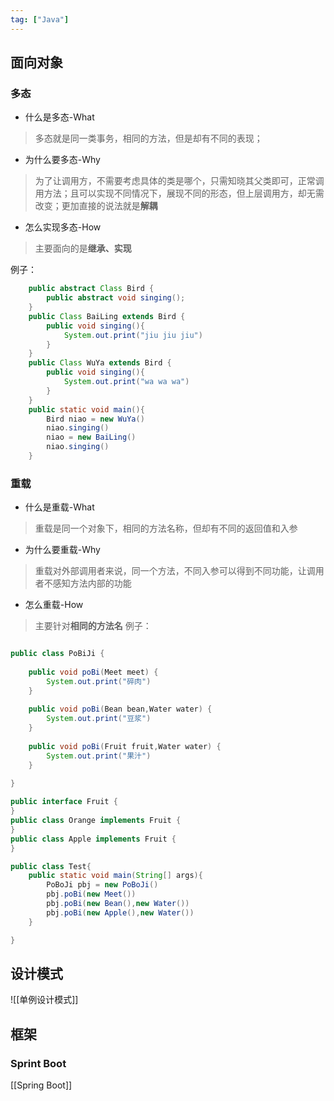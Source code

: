 ```yaml
---
tag: ["Java"]
---
```


## 面向对象
### 多态
- 什么是多态-What
> 多态就是同一类事务，相同的方法，但是却有不同的表现；
- 为什么要多态-Why
> 为了让调用方，不需要考虑具体的类是哪个，只需知晓其父类即可，正常调用方法；且可以实现不同情况下，展现不同的形态，但上层调用方，却无需改变；更加直接的说法就是**解耦**
- 怎么实现多态-How
> 主要面向的是**继承、实现**

例子：
```Java
	public abstract Class Bird {
		public abstract void singing();
	}
	public Class BaiLing extends Bird {
		public void singing(){
			System.out.print("jiu jiu jiu")
		}
	}
	public Class WuYa extends Bird {
		public void singing(){
			System.out.print("wa wa wa")
		}
	}
	public static void main(){
		Bird niao = new WuYa()
		niao.singing()
		niao = new BaiLing()
		niao.singing()
	}
```
	

### 重载
- 什么是重载-What
> 重载是同一个对象下，相同的方法名称，但却有不同的返回值和入参
- 为什么要重载-Why
> 重载对外部调用者来说，同一个方法，不同入参可以得到不同功能，让调用者不感知方法内部的功能
- 怎么重载-How
> 主要针对**相同的方法名**
例子：
```Java

public class PoBiJi {
	
	public void poBi(Meet meet) {
		System.out.print("碎肉")
	}
	
	public void poBi(Bean bean,Water water) {
		System.out.print("豆浆")
	}
	
	public void poBi(Fruit fruit,Water water) {
		System.out.print("果汁")
	}
	
}

public interface Fruit {
}
public class Orange implements Fruit {
}
public class Apple implements Fruit {
}

public class Test{
	public static void main(String[] args){
		PoBoJi pbj = new PoBoJi()
		pbj.poBi(new Meet())
		pbj.poBi(new Bean(),new Water())
		pbj.poBi(new Apple(),new Water())
	}

}
```
	
## 设计模式
![[单例设计模式]]
## 框架
### Sprint Boot
[[Spring Boot]]